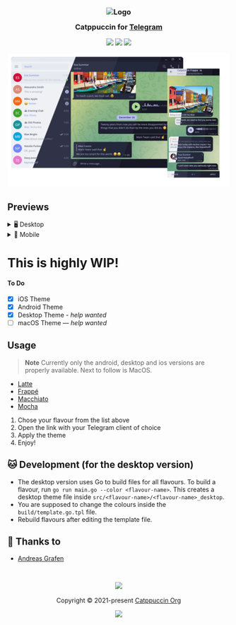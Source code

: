 <h3 align="center">
	<img src="https://raw.githubusercontent.com/catppuccin/catppuccin/main/assets/logos/exports/1544x1544_circle.png" width="100" alt="Logo"/><br/>
	<img src="https://raw.githubusercontent.com/catppuccin/catppuccin/main/assets/misc/transparent.png" height="30" width="0px"/>
	Catppuccin for <a href="https://telegram.org">Telegram</a>
	<img src="https://raw.githubusercontent.com/catppuccin/catppuccin/main/assets/misc/transparent.png" height="30" width="0px"/>
</h3>

<p align="center">
    <a href="https://github.com/catppuccin/telegram/stargazers"><img src="https://img.shields.io/github/stars/catppuccin/telegram?colorA=363a4f&colorB=b7bdf8&style=for-the-badge"></a>
    <a href="https://github.com/catppuccin/telegram/issues"><img src="https://img.shields.io/github/issues/catppuccin/telegram?colorA=363a4f&colorB=f5a97f&style=for-the-badge"></a>
    <a href="https://github.com/catppuccin/telegram/contributors"><img src="https://img.shields.io/github/contributors/catppuccin/telegram?colorA=363a4f&colorB=a6da95&style=for-the-badge"></a>
</p>

<p align="center">
  <img src="assets/res.webp"/>
</p>

## Previews

<details>
<summary>🖥 Desktop</summary>
<details>
<summary>🌻 Latte</summary>
<img src="assets/desktop/latte.webp"/>
</details>
<details>
<summary>🪴 Frappé</summary>
<img src="assets/desktop/frappe.webp"/>
</details>
<details>
<summary>🌺 Macchiato</summary>
<img src="assets/desktop/macchiato.webp"/>
</details>
<details>
<summary>🌿 Mocha</summary>
<img src="assets/desktop/mocha.webp"/>
</details>
</details>

<details>
<summary>📱 Mobile</summary>
<details>
<summary>🌻 Latte</summary>
<img src="assets/mobile/latte.webp"/>
</details>
<details>
<summary>🪴 Frappé</summary>
<img src="assets/mobile/frappe.webp"/>
</details>
<details>
<summary>🌺 Macchiato</summary>
<img src="assets/mobile/macchiato.webp"/>
</details>
<details>
<summary>🌿 Mocha</summary>
<img src="assets/mobile/mocha.webp"/>
</details>
</details>

# This is highly **WIP**!

#### To Do
- [x] iOS Theme
- [x] Android Theme
- [x] Desktop Theme - *help wanted*
- [ ] macOS Theme — *help wanted*

## Usage

> **Note** Currently only the android, desktop and ios versions are properly available. Next to follow is MacOS.

* [Latte](https://t.me/addtheme/ctp_latte)
* [Frappé](https://t.me/addtheme/ctp_frappe)
* [Macchiato](https://t.me/addtheme/ctp_macchiato)
* [Mocha](https://t.me/addtheme/ctp_mocha)

1. Chose your flavour from the list above
2. Open the link with your Telegram client of choice
4. Apply the theme
5. Enjoy! 

## 🐱 Development (for the desktop version)

- The desktop version uses Go to build files for all flavours. To build a flavour, run `go run main.go --color <flavour-name>`. This creates a desktop theme file inside `src/<flavour-name>/<flavour-name>_desktop`.
- You are supposed to change the colours inside the `build/template.go.tpl` file. 
- Rebuild flavours after editing the template file. 

## 💝 Thanks to

- [Andreas Grafen](https://github.com/andreasgrafen)


&nbsp;

<p align="center"><img src="https://raw.githubusercontent.com/catppuccin/catppuccin/main/assets/footers/gray0_ctp_on_line.svg?sanitize=true" /></p>
<p align="center">Copyright &copy; 2021-present <a href="https://github.com/catppuccin" target="_blank">Catppuccin Org</a>
<p align="center"><a href="https://github.com/catppuccin/catppuccin/blob/main/LICENSE"><img src="https://img.shields.io/static/v1.svg?style=for-the-badge&label=License&message=MIT&logoColor=d9e0ee&colorA=363a4f&colorB=b7bdf8"/></a></p>
